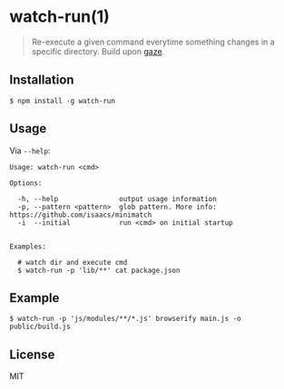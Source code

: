 # watch-run(1)

> Re-execute a given command everytime something changes in a specific directory. Build upon [gaze](https://github.com/shama/gaze).

## Installation

	$ npm install -g watch-run

## Usage

Via `--help`:

```
Usage: watch-run <cmd>

Options:

  -h, --help               output usage information
  -p, --pattern <pattern>  glob pattern. More info: https://github.com/isaacs/minimatch
  -i  --initial            run <cmd> on initial startup


Examples:

  # watch dir and execute cmd
  $ watch-run -p 'lib/**' cat package.json
```

## Example

	$ watch-run -p 'js/modules/**/*.js' browserify main.js -o public/build.js

## License

MIT
